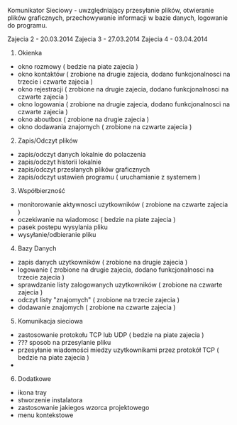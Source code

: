 Komunikator Sieciowy - uwzględniający przesyłanie plików, otwieranie plików graficznych, przechowywanie informacji w bazie danych, logowanie do programu.

Zajecia 2 - 20.03.2014
Zajecia 3 - 27.03.2014
Zajecia 4 - 03.04.2014



1. Okienka
- okno rozmowy ( bedzie na piate zajecia )
- okno kontaktów ( zrobione na drugie zajecia, dodano funkcjonalnosci na trzecie i czwarte zajecia )
- okno rejestracji ( zrobione na drugie zajecia, dodano funkcjonalnosci na czwarte zajecia )
- okno logowania ( zrobione na drugie zajecia, dodano funkcjonalnosci na czwarte zajecia )
- okno aboutbox ( zrobione na drugie zajecia )
- okno dodawania znajomych ( zrobione na czwarte zajecia )

2. Zapis/Odczyt plików
- zapis/odczyt danych lokalnie do polaczenia
- zapis/odczyt historii lokalnie
- zapis/odczyt przesłanych plików graficznych
- zapis/odczyt ustawień programu ( uruchamianie z systemem )


3. Współbierzność
- monitorowanie aktywnosci uzytkowników ( zrobione na czwarte zajecia )
- oczekiwanie na wiadomosc ( bedzie na piate zajecia )
- pasek postepu wysylania pliku
- wysyłanie/odbieranie pliku


4. Bazy Danych
- zapis danych uzytkowników ( zrobione na drugie zajecia )
- logowanie ( zrobione na drugie zajecia, dodano funkcjonalnosci na trzecie zajecia )
- sprawdzanie listy zalogowanych uzytkowników ( zrobione na czwarte zajecia )
- odczyt listy "znajomych" ( zrobione na trzecie zajecia )
- dodawanie znajomych ( zrobione na czwarte zajecia )

5. Komunikacja sieciowa
- zastosowanie protokołu TCP lub UDP ( bedzie na piate zajecia )
- ??? sposob na przesylanie pliku
- przesyłanie wiadomości miedzy uzytkownikami przez protokół TCP ( bedzie na piate zajecia )
- 


6. Dodatkowe
- ikona tray
- stworzenie instalatora
- zastosowanie jakiegos wzorca projektowego
- menu kontekstowe
